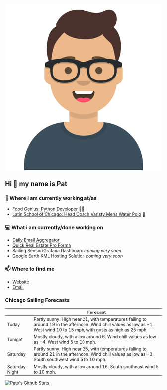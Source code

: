 [![Social banner for p-j-falconer](https://raw.githubusercontent.com/P-J-FALCONER/P-J-FALCONER/master/assets/avataaars.svg)](https://patfalconer.com/)
## Hi :wave: my name is Pat

### 💼 Where I am currently working at/as
- [Food Genius: Python Developer](https://getfoodgenius.com/) 🍔🐍
- [Latin School of Chicago: Head Coach Varisty Mens Water Polo](https://www.latinschool.org/) 🤽


### 💻 What i am currently/done working on
 - [Daily Email Aggregator](https://github.com/P-J-FALCONER/dott_daily_mail)
 - [Quick Real Estate Pro Forma](https://github.com/P-J-FALCONER/henry)
 - Sailing Sensor/Grafana Dashboard *coming very soon*
 - Google Earth KML Hosting Solution *coming very soon*

### 📫 Where to find me
 - [Website](https://patfalconer.com/)
 - [Email](mailto:patrick.j.falconer@gmail.com)


### Chicago Sailing Forecasts
|   | Forecast  |
|---|---|
| Today | Partly sunny. High near 21, with temperatures falling to around 19 in the afternoon. Wind chill values as low as -1. West wind 10 to 15 mph, with gusts as high as 25 mph. |
| Tonight | Mostly cloudy, with a low around 6. Wind chill values as low as -4. West wind 5 to 10 mph. |
| Saturday | Partly sunny. High near 25, with temperatures falling to around 21 in the afternoon. Wind chill values as low as -3. South southwest wind 5 to 10 mph. |
| Saturday Night | Mostly cloudy, with a low around 16. South southeast wind 5 to 10 mph. |

![Pats's Github Stats](https://github-readme-stats.vercel.app/api?username=p-j-falconer&show_icons=true&theme=radical)

